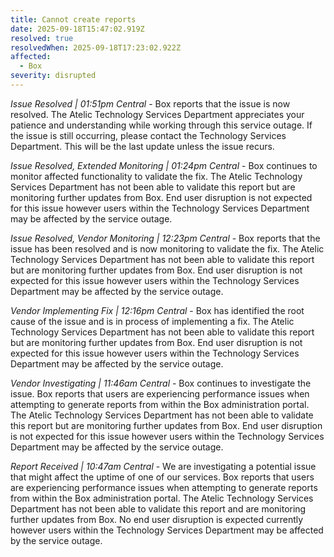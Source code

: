 ```yaml
---
title: Cannot create reports
date: 2025-09-18T15:47:02.919Z
resolved: true
resolvedWhen: 2025-09-18T17:23:02.922Z
affected:
  - Box
severity: disrupted
---
```

*Issue Resolved | 01:51pm Central* - Box reports that the issue is now resolved. The Atelic Technology Services Department appreciates your patience and understanding while working through this service outage. If the issue is still occurring, please contact the Technology Services Department. This will be the last update unless the issue recurs.

*Issue Resolved, Extended Monitoring | 01:24pm Central* - Box continues to monitor affected functionality to validate the fix. The Atelic Technology Services Department has not been able to validate this report but are monitoring further updates from Box. End user disruption is not expected for this issue however users within the Technology Services Department may be affected by the service outage.

*Issue Resolved, Vendor Monitoring | 12:23pm Central* - Box reports that the issue has been resolved and is now monitoring to validate the fix. The Atelic Technology Services Department has not been able to validate this report but are monitoring further updates from Box. End user disruption is not expected for this issue however users within the Technology Services Department may be affected by the service outage.

*Vendor Implementing Fix | 12:16pm Central* - Box has identified the root cause of the issue and is in process of implementing a fix. The Atelic Technology Services Department has not been able to validate this report but are monitoring further updates from Box. End user disruption is not expected for this issue however users within the Technology Services Department may be affected by the service outage.

*Vendor Investigating | 11:46am Central* - Box continues to investigate the issue. Box reports that users are experiencing performance issues when attempting to generate reports from within the Box administration portal. The Atelic Technology Services Department has not been able to validate this report but are monitoring further updates from Box. End user disruption is not expected for this issue however users within the Technology Services Department may be affected by the service outage.

*Report Received | 10:47am Central* - We are investigating a potential issue that might affect the uptime of one of our services. Box reports that users are experiencing performance issues when attempting to generate reports from within the Box administration portal. The Atelic Technology Services Department has not been able to validate this report and are monitoring further updates from Box. No end user disruption is expected currently however users within the Technology Services Department may be affected by the service outage.